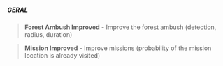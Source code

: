 
##### GERAL
> **Forest Ambush Improved** - Improve the forest ambush (detection, radius, duration)

> **Mission Improved** - Improve missions (probability of the mission location is already visited)


